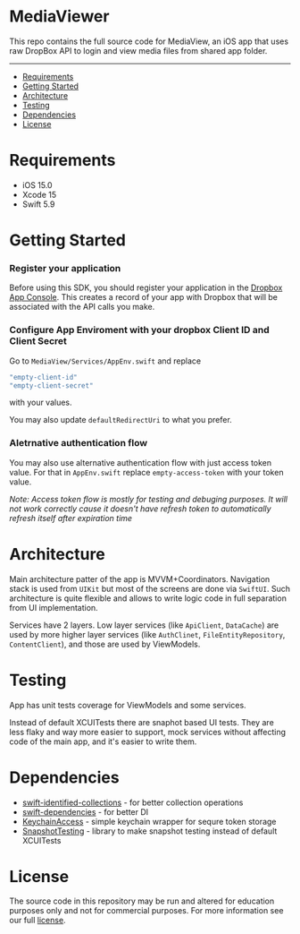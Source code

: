 # MediaViewer

This repo contains the full source code for MediaView, an iOS app that uses raw DropBox API to login and view media files from shared app folder. 

---

* [Requirements](#requirements)
* [Getting Started](#getting-started)
* [Architecture](#architecture)
* [Testing](#testing)
* [Dependencies](#dependencies)
* [License](#license)

# Requirements

* iOS 15.0
* Xcode 15
* Swift 5.9

# Getting Started

### Register your application

Before using this SDK, you should register your application in the [Dropbox App Console](https://dropbox.com/developers/apps). This creates a record of your app with Dropbox that will be associated with the API calls you make.

### Configure App Enviroment with your dropbox Client ID and Client Secret 

Go to `MediaView/Services/AppEnv.swift` and replace 

```swift
"empty-client-id"
"empty-client-secret"
```

with your values. 

You may also update `defaultRedirectUri` to what you prefer.

### Aletrnative authentication flow

You may also use alternative authentication flow with just access token value. For that in `AppEnv.swift` replace `empty-access-token` with your token value. 

_Note: Access token flow is mostly for testing and debuging purposes. It will not work correctly cause it doesn't have refresh token to automatically refresh itself after expiration time_

# Architecture

Main architecture patter of the app is MVVM+Coordinators. Navigation stack is used from `UIKit` but most of the screens are done via `SwiftUI`. Such architecture is quite flexible and allows to write logic code in full separation from UI implementation.

Services have 2 layers. Low layer services (like `ApiClient`, `DataCache`) are used by more higher layer services (like `AuthClinet`, `FileEntityRepository`, `ContentClient`), and those are used by ViewModels.

# Testing

App has unit tests coverage for ViewModels and some services.

Instead of default XCUITests there are snaphot based UI tests. They are less flaky and way more easier to support, mock services without affecting code of the main app, and it's easier to write them.

# Dependencies

* [swift-identified-collections](https://github.com/pointfreeco/swift-identified-collections) - for better collection operations
* [swift-dependencies](https://github.com/pointfreeco/swift-dependencies) - for better DI
* [KeychainAccess](https://github.com/kishikawakatsumi/KeychainAccess) - simple keychain wrapper for sequre token storage
* [SnapshotTesting](https://github.com/pointfreeco/swift-snapshot-testing) - library to make snapshot testing instead of default XCUITests

# License

The source code in this repository may be run and altered for education purposes only and not for commercial purposes. For more information see our full [license](LICENSE.md).